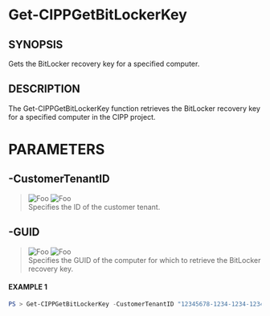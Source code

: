 # Get-CIPPGetBitLockerKey
## SYNOPSIS
Gets the BitLocker recovery key for a specified computer.
## DESCRIPTION
The Get-CIPPGetBitLockerKey function retrieves the BitLocker recovery key for a specified computer in the CIPP project.
# PARAMETERS

## **-CustomerTenantID**
> ![Foo](https://img.shields.io/badge/Type-String-Blue?) ![Foo](https://img.shields.io/badge/Mandatory-TRUE-Red?) \
Specifies the ID of the customer tenant.

  ## **-GUID**
> ![Foo](https://img.shields.io/badge/Type-Guid-Blue?) ![Foo](https://img.shields.io/badge/Mandatory-TRUE-Red?) \
Specifies the GUID of the computer for which to retrieve the BitLocker recovery key.

 #### EXAMPLE 1
```powershell
PS > Get-CIPPGetBitLockerKey -CustomerTenantID "12345678-1234-1234-1234-1234567890AB" -guid "01234567-89AB-CDEF-0123-456789ABCDEF"
```

